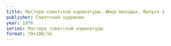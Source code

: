```yaml
---
title: Мастера советской карикатуры. Юмор молодых. Выпуск 1
publisher: Советский художник
year: 1976
series: Мастера советской карикатуры
format: 70×100/16
---
```

